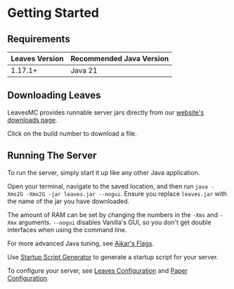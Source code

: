 # Getting Started

## Requirements

| Leaves Version | Recommended Java Version |
| -------------- | ------------------------ |
| 1.17.1+        | Java 21                  |

## Downloading Leaves

LeavesMC provides runnable server jars directly from our
[website's downloads page](https://leavesmc.top/downloads/leaves).

Click on the build number to download a file.

## Running The Server

To run the server, simply start it up like any other Java application.

Open your terminal, navigate to the saved location, and then run `java -Xms2G -Xmx2G -jar leaves.jar --nogui`. Ensure
you replace `leaves.jar` with the name of the jar you have downloaded.

The amount of RAM can be set by changing the numbers in the `-Xms` and `-Xmx` arguments. `--nogui` disables Vanilla's
GUI, so you don't get double interfaces when using the command line.

For more advanced Java tuning, see [Aikar's Flags](https://docs.papermc.io/paper/aikars-flags).

Use [Startup Script Generator](https://docs.papermc.io/misc/tools/start-script-gen) to generate a startup script for
your server.

To configure your server, see [Leaves Configuration](../reference/configuration)
and [Paper Configuration](https://docs.papermc.io/paper/reference/configuration).

